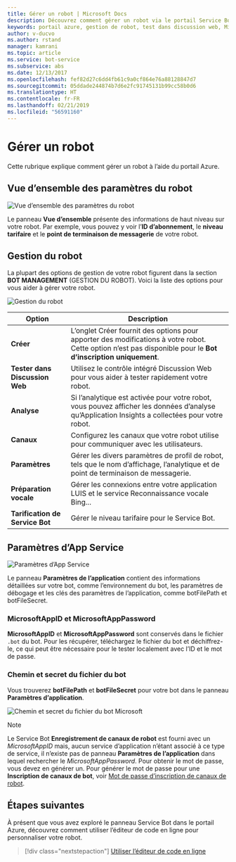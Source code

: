 ```yaml
---
title: Gérer un robot | Microsoft Docs
description: Découvrez comment gérer un robot via le portail Service Bot.
keywords: portail azure, gestion de robot, test dans discussion web, MicrosoftAppID, MicrosoftAppPassword, paramètres ’application
author: v-ducvo
ms.author: rstand
manager: kamrani
ms.topic: article
ms.service: bot-service
ms.subservice: abs
ms.date: 12/13/2017
ms.openlocfilehash: fef82d27c6dd4fb61c9a0cf864e76a88128847d7
ms.sourcegitcommit: 05ddade244874b7d6e2fc91745131b99cc58b0d6
ms.translationtype: HT
ms.contentlocale: fr-FR
ms.lasthandoff: 02/21/2019
ms.locfileid: "56591160"
---
```

# <a name="manage-a-bot"></a>Gérer un robot

Cette rubrique explique comment gérer un robot à l’aide du portail Azure.

## <a name="bot-settings-overview"></a>Vue d’ensemble des paramètres du robot

![Vue d’ensemble des paramètres du robot](~/media/azure-manage-a-bot/overview.png)

Le panneau **Vue d’ensemble** présente des informations de haut niveau sur votre robot. Par exemple, vous pouvez y voir l’**ID d’abonnement**, le **niveau tarifaire** et le **point de terminaison de messagerie** de votre robot.

## <a name="bot-management"></a>Gestion du robot

 La plupart des options de gestion de votre robot figurent dans la section **BOT MANAGEMENT** (GESTION DU ROBOT). Voici la liste des options pour vous aider à gérer votre robot.

![Gestion du robot](~/media/azure-manage-a-bot/bot-management.png)

| Option |  Description |
| ---- | ---- |
| **Créer** | L’onglet Créer fournit des options pour apporter des modifications à votre robot. Cette option n’est pas disponible pour le **Bot d’inscription uniquement**. |
| **Tester dans Discussion Web** | Utilisez le contrôle intégré Discussion Web pour vous aider à tester rapidement votre robot. |
| **Analyse** | Si l’analytique est activée pour votre robot, vous pouvez afficher les données d’analyse qu’Application Insights a collectées pour votre robot. |
| **Canaux** | Configurez les canaux que votre robot utilise pour communiquer avec les utilisateurs. |
| **Paramètres** | Gérer les divers paramètres de profil de robot, tels que le nom d’affichage, l’analytique et de point de terminaison de messagerie. |
| **Préparation vocale** | Gérer les connexions entre votre application LUIS et le service Reconnaissance vocale Bing... |
| **Tarification de Service Bot** | Gérer le niveau tarifaire pour le Service Bot. |

## <a name="app-service-settings"></a>Paramètres d’App Service

![Paramètres d’App Service](~/media/azure-manage-a-bot/app-service-settings.png)

Le panneau **Paramètres de l’application** contient des informations détaillées sur votre bot, comme l’environnement du bot, les paramètres de débogage et les clés des paramètres de l’application, comme botFilePath et botFileSecret.

### <a name="microsoftappid-and-microsoftapppassword"></a>MicrosoftAppID et MicrosoftAppPassword

**MicrosoftAppID** et **MicrosoftAppPassword** sont conservés dans le fichier `.bot` du bot. Pour les récupérer, téléchargez le fichier du bot et déchiffrez-le, ce qui peut être nécessaire pour le tester localement avec l’ID et le mot de passe.

### <a name="bot-file-path-and-secret"></a>Chemin et secret du fichier du bot

Vous trouverez **botFilePath** et **botFileSecret** pour votre bot dans le panneau **Paramètres d’application**.

![Chemin et secret du fichier du bot Microsoft](~/media/azure-manage-a-bot/app-settings.png)

> [!NOTE]
> Le Service Bot **Enregistrement de canaux de robot** est fourni avec un *MicrosoftAppID* mais, aucun service d’application n’étant associé à ce type de service, il n’existe pas de panneau **Paramètres de l’application** dans lequel rechercher le *MicrosoftAppPassword*. Pour obtenir le mot de passe, vous devez en générer un. Pour générer le mot de passe pour une **Inscription de canaux de bot**, voir [Mot de passe d’inscription de canaux de robot](bot-service-quickstart-registration.md#bot-channels-registration-password).

## <a name="next-steps"></a>Étapes suivantes
À présent que vous avez exploré le panneau Service Bot dans le portail Azure, découvrez comment utiliser l’éditeur de code en ligne pour personnaliser votre robot.
> [!div class="nextstepaction"]
> [Utiliser l’éditeur de code en ligne](bot-service-build-online-code-editor.md)

